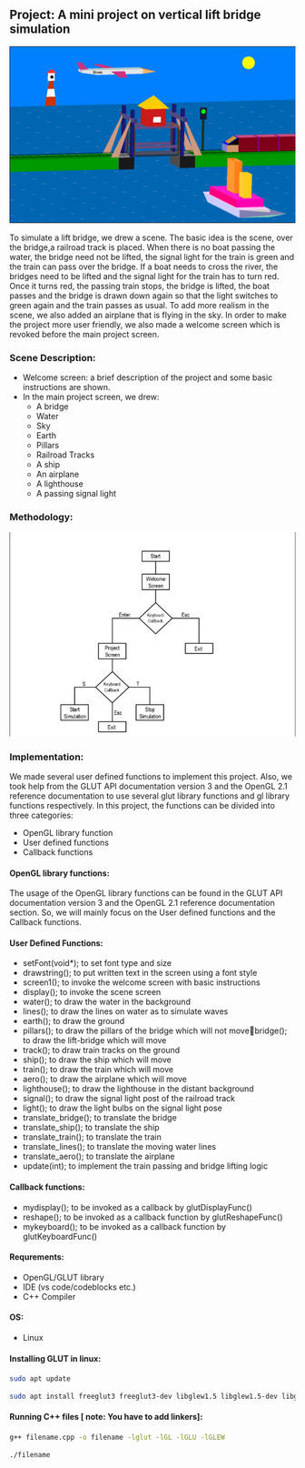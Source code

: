 ## Project: A mini project on vertical lift bridge simulation

![](images/output.png)

To simulate a lift bridge, we drew a scene. The basic idea is the scene, over the bridge,a railroad track is placed. When there is no boat passing the water, the bridge need not be lifted, the signal light for the train is green and the train can pass over the bridge. If a boat needs to cross the river, the bridges need to be lifted and the signal light for the train has to turn red. Once it turns red, the passing train stops, the bridge is lifted, the boat passes and the bridge is drawn down again so that the light switches to green again and the train passes as usual. To add more realism in the scene, we also added an airplane that is flying in the sky. In order to make the project more user friendly, we also made a welcome screen which is revoked before the main project screen.

### Scene Description:
 - Welcome screen: a brief description of the project and some basic instructions are shown. 
- In the main project screen, we drew:
  -  A bridge
  -  Water
  -  Sky
  -  Earth
  -  Pillars
  -  Railroad Tracks
  -  A ship
  -  An airplane
  -  A lighthouse
  -  A passing signal light

### Methodology:

![](images/project_workflow.png)

### Implementation:
We made several user defined functions to implement this project. Also, we took help from the GLUT API documentation version 3 and the OpenGL 2.1 reference documentation to use several glut library functions and gl library functions respectively. In this project, the functions can be divided into three categories:
  - OpenGL library function
  - User defined functions
  - Callback functions
  
#### OpenGL library functions:
The usage of the OpenGL library functions can be found in the GLUT API documentation version 3 and the OpenGL 2.1 reference documentation
section. So, we will mainly focus on the User defined functions and the Callback functions.

#### User Defined Functions:
  - setFont(void*); to set font type and size
  - drawstring(); to put written text in the screen using a font style
  - screen1(); to invoke the welcome screen with basic instructions
  - display(); to invoke the scene screen
  - water(); to draw the water in the background
  - lines(); to draw the lines on water as to simulate waves
  - earth(); to draw the ground
  - pillars(); to draw the pillars of the bridge which will not movebridge(); to draw the lift-bridge which will move
  - track(); to draw train tracks on the ground
  - ship(); to draw the ship which will move
  - train(); to draw the train which will move
  - aero(); to draw the airplane which will move
  - lighthouse(); to draw the lighthouse in the distant background
  - signal(); to draw the signal light post of the railroad track
  - light(); to draw the light bulbs on the signal light pose
  - translate_bridge(); to translate the bridge
  - translate_ship(); to translate the ship
  - translate_train(); to translate the train
  - translate_lines(); to translate the moving water lines
  - translate_aero(); to translate the airplane
  - update(int); to implement the train passing and bridge lifting logic
  
#### Callback functions:
  - mydisplay(); to be invoked as a callback by glutDisplayFunc()
  - reshape(); to be invoked as a callback function by glutReshapeFunc()
  - mykeyboard(); to be invoked as a callback function by glutKeyboardFunc()


#### Requrements:
- OpenGL/GLUT library
- IDE (vs code/codeblocks etc.)
- C++ Compiler

#### OS:
- Linux

#### Installing GLUT in linux:

```bash
sudo apt update
```
```bash
sudo apt install freeglut3 freeglut3-dev libglew1.5 libglew1.5-dev libglu1-mesa libglu1-mesa-dev libgl1-mesa-glx libgl1-mesa-dev mesa-common-dev libglew-dev libglfw3 libglfw3-dev libglm-dev
```

#### Running C++ files [ note: You have to add linkers]:
```bash
g++ filename.cpp -o filename -lglut -lGL -lGLU -lGLEW
```
```bash
./filename
```
